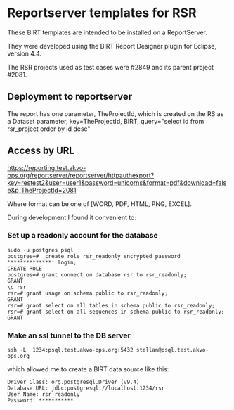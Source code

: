 # Reportserver templates for RSR

These BIRT templates are intended to be installed on a ReportServer.

They were developed using the BIRT Report Designer plugin for Eclipse, version 4.4.

The RSR projects used as test cases were #2849 and its parent project #2081.


## Deployment to reportserver
The report has one parameter, TheProjectId, which is created on the RS as a Dataset parameter, key=TheProjectId, BIRT, query="select id from rsr_project order by id desc"



## Access by URL

https://reporting.test.akvo-ops.org/reportserver/reportserver/httpauthexport?key=restest2&user=user1&password=unicorns&format=pdf&download=false&p_TheProjectId=2081

Where format can be one of [WORD, PDF, HTML, PNG, EXCEL].


During development I found it convenient to:

### Set up a readonly account for the database
```
sudo -u postgres psql
postgres=#  create role rsr_readonly encrypted password '*************' login;
CREATE ROLE
postgres=# grant connect on database rsr to rsr_readonly;
GRANT
\c rsr
rsr=# grant usage on schema public to rsr_readonly;
GRANT
rsr=# grant select on all tables in schema public to rsr_readonly;
rsr=# grant select on all sequences in schema public to rsr_readonly;
GRANT
```


### Make an ssl tunnel to the DB server

```
ssh -L  1234:psql.test.akvo-ops.org:5432 stellan@psql.test.akvo-ops.org
```
which allowed me to create a BIRT data source like this:
```
Driver Class: org.postgresql.Driver (v9.4)
Database URL: jdbc:postgresql://localhost:1234/rsr
User Name: rsr_readonly
Password: ***********
```







